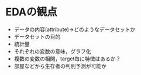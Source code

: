 # EDAの観点
- データの内容(attribute)→どのようなデータセットか
- データセットの目的
- 統計量
- それぞれの変数の意味，グラフ化
- 複数の変数の相関，target毎に特徴はあるか？
- 部屋などから生存者の判別予測が可能か